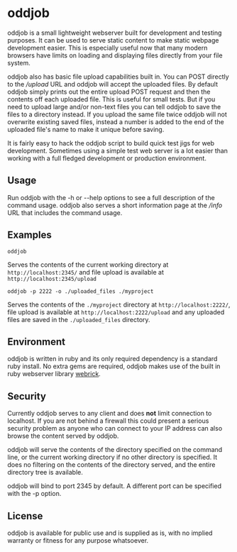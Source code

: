 # oddjob #

oddjob is a small lightweight webserver built for development and testing purposes.  It can be used to serve static content to make static webpage development easier.  This is especially useful now that many modern browsers have limits on loading and displaying files directly from your file system.

oddjob also has basic file upload capabilities built in.  You can POST directly to the */upload* URL and oddjob will accept the uploaded files.  By default oddjob simply prints out the entire upload POST request and then the contents off each uploaded file.  This is useful for small tests.  But if you need to upload large and/or non-text files you can tell oddjob to save the files to a directory instead.  If you upload the same file twice oddjob will not overwrite existing saved files, instead a number is added to the end of the uploaded file's name to make it unique before saving.

It is fairly easy to hack the oddjob script to build quick test jigs for web development.  Sometimes using a simple test web server is a lot easier than working with a full fledged development or production environment.

## Usage ##

Run oddjob with the -h or --help options to see a full description of the command usage.  oddjob also serves a short information page at the */info* URL that includes the command usage.

## Examples ##

    oddjob

Serves the contents of the current working directory at `http://localhost:2345/` and file upload is available at `http://localhost:2345/upload`

    oddjob -p 2222 -o ./uploaded_files ./myproject

Serves the contents of the `./myproject` directory at `http://localhost:2222/`, file upload is available at `http://localhost:2222/upload` and any uploaded files are saved in the `./uploaded_files` directory.

## Environment ##

oddjob is written in ruby and its only required dependency is a standard ruby install.  No extra gems are required, oddjob makes use of the built in ruby webserver library [webrick](http://www.ruby-doc.org/stdlib-1.9.3/libdoc/webrick/rdoc/).

## Security ##

Currently oddjob serves to any client and does **not** limit connection to localhost.  If you are not behind a firewall this could present a serious security problem as anyone who can connect to your IP address can also browse the content served by oddjob.

oddjob will serve the contents of the directory specified on the command line, or the current working directory if no other directory is specified.  It does no filtering on the contents of the directory served, and the entire directory tree is available.

oddjob will bind to port 2345 by default.  A different port can be specified with the -p option.

## License ##

oddjob is available for public use and is supplied as is, with no implied warranty or fitness for any purpose whatsoever.
